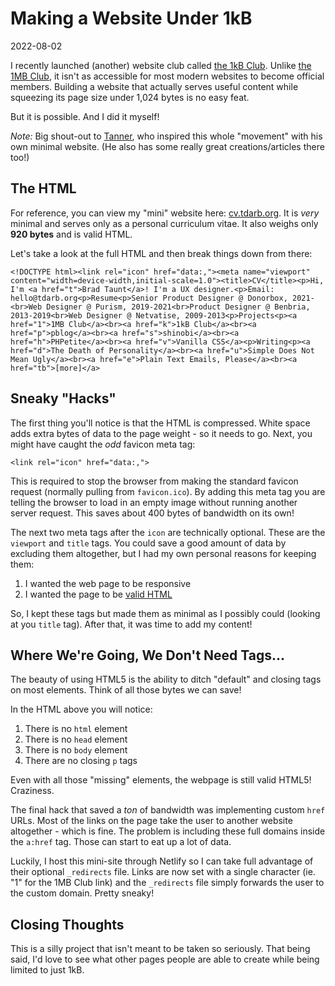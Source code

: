 # Making a Website Under 1kB

2022-08-02

I recently launched (another) website club called [the 1kB Club](https://1kb.club). Unlike [the 1MB Club](https://1mb.club), it isn't as accessible for most modern websites to become official members. Building a website that actually serves useful content while squeezing its page size under 1,024 bytes is no easy feat.

But it is possible. And I did it myself!

*Note:* Big shout-out to [Tanner](https://t0.vc), who inspired this whole "movement" with his own minimal website. (He also has some really great creations/articles there too!)

## The HTML

For reference, you can view my "mini" website here: [cv.tdarb.org](https://cv.tdarb.org). It is *very* minimal and serves only as a personal curriculum vitae. It also weighs only **920 bytes** and is valid HTML.

Let's take a look at the full HTML and then break things down from there:


    <!DOCTYPE html><link rel="icon" href="data:,"><meta name="viewport" content="width=device-width,initial-scale=1.0"><title>CV</title><p>Hi, I'm <a href="t">Brad Taunt</a>! I'm a UX designer.<p>Email: hello@tdarb.org<p>Resume<p>Senior Product Designer @ Donorbox, 2021-<br>Web Designer @ Purism, 2019-2021<br>Product Designer @ Benbria, 2013-2019<br>Web Designer @ Netvatise, 2009-2013<p>Projects<p><a href="1">1MB Club</a><br><a href="k">1kB Club</a><br><a href="p">pblog</a><br><a href="s">shinobi</a><br><a href="h">PHPetite</a><br><a href="v">Vanilla CSS</a><p>Writing<p><a href="d">The Death of Personality</a><br><a href="u">Simple Does Not Mean Ugly</a><br><a href="e">Plain Text Emails, Please</a><br><a href="tb">[more]</a>


## Sneaky "Hacks"

The first thing you'll notice is that the HTML is compressed. White space adds extra bytes of data to the page weight - so it needs to go. Next, you might have caught the *odd* favicon meta tag:


    <link rel="icon" href="data:,">


This is required to stop the browser from making the standard favicon request (normally pulling from `favicon.ico`). By adding this meta tag you are telling the browser to load in an empty image without running another server request. This saves about 400 bytes of bandwidth on its own!

The next two meta tags after the `icon` are technically optional. These are the `viewport` and `title` tags. You could save a good amount of data by excluding them altogether, but I had my own personal reasons for keeping them:

1. I wanted the web page to be responsive
2. I wanted the page to be [valid HTML](https://validator.w3.org/nu/?doc=https%3A%2F%2Fcv.tdarb.org%2F)

So, I kept these tags but made them as minimal as I possibly could (looking at you `title` tag). After that, it was time to add my content!

## Where We're Going, We Don't Need Tags...

The beauty of using HTML5 is the ability to ditch "default" and closing tags on most elements. Think of all those bytes we can save!

In the HTML above you will notice:

1. There is no `html` element
2. There is no `head` element
3. There is no `body` element
4. There are no closing `p` tags

Even with all those "missing" elements, the webpage is still valid HTML5! Craziness.

The final hack that saved a *ton* of bandwidth was implementing custom `href` URLs. Most of the links on the page take the user to another website altogether - which is fine. The problem is including these full domains inside the `a:href` tag. Those can start to eat up a lot of data.

Luckily, I host this mini-site through Netlify so I can take full advantage of their optional `_redirects` file. Links are now set with a single character (ie. "1" for the 1MB Club link) and the `_redirects` file simply forwards the user to the custom domain. Pretty sneaky!

## Closing Thoughts

This is a silly project that isn't meant to be taken so seriously. That being said, I'd love to see what other pages people are able to create while being limited to just 1kB.
